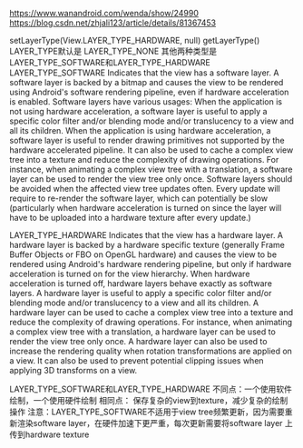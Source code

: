 https://www.wanandroid.com/wenda/show/24990
https://blog.csdn.net/zhjali123/article/details/81367453

setLayerType(View.LAYER_TYPE_HARDWARE, null)
getLayerType()
LAYER_TYPE默认是
LAYER_TYPE_NONE
其他两种类型是LAYER_TYPE_SOFTWARE和LAYER_TYPE_HARDWARE
LAYER_TYPE_SOFTWARE
Indicates that the view has a software layer. A software layer is backed by a bitmap and causes the view 
 to be rendered using Android's software rendering pipeline, even if hardware acceleration is enabled.
Software layers have various usages:
When the application is not using hardware acceleration, a software layer is useful to apply a specific color 
   filter and/or blending mode and/or translucency to a view and all its children.
When the application is using hardware acceleration, a software layer is useful to render drawing primitives not supported 
  by the hardware accelerated pipeline. It can also be used to cache a complex view tree into a texture and 
  reduce the complexity of drawing operations. For instance, when animating a complex view tree with a translation, 
  a software layer can be used to render the view tree only once.
Software layers should be avoided when the affected view tree updates often. Every update will require to re-render 
   the software layer, which can potentially be slow (particularly when hardware acceleration is turned on 
   since the layer will have to be uploaded into a hardware texture after every update.)

LAYER_TYPE_HARDWARE
Indicates that the view has a hardware layer. A hardware layer is backed by a hardware specific texture
 (generally Frame Buffer Objects or FBO on OpenGL hardware) and causes the view to be rendered using Android's
  hardware rendering pipeline, but only if hardware acceleration is turned on for the view hierarchy. 
  When hardware acceleration is turned off, hardware layers behave exactly as software layers.
A hardware layer is useful to apply a specific color filter and/or blending mode and/or translucency 
  to a view and all its children.
A hardware layer can be used to cache a complex view tree into a texture and reduce the complexity of drawing operations. 
  For instance, when animating a complex view tree with a translation, a hardware layer can be used to 
  render the view tree only once.
A hardware layer can also be used to increase the rendering quality when rotation transformations are applied on a view.
  It can also be used to prevent potential clipping issues when applying 3D transforms on a view.


LAYER_TYPE_SOFTWARE和LAYER_TYPE_HARDWARE
不同点：一个使用软件绘制，一个使用硬件绘制
相同点：
  保存复杂的view到texture，减少复杂的绘制操作
注意：LAYER_TYPE_SOFTWARE不适用于view tree频繁更新，因为需要重新渲染software layer，在硬件加速下更严重，每次更新需要将software layer
上传到hardware texture